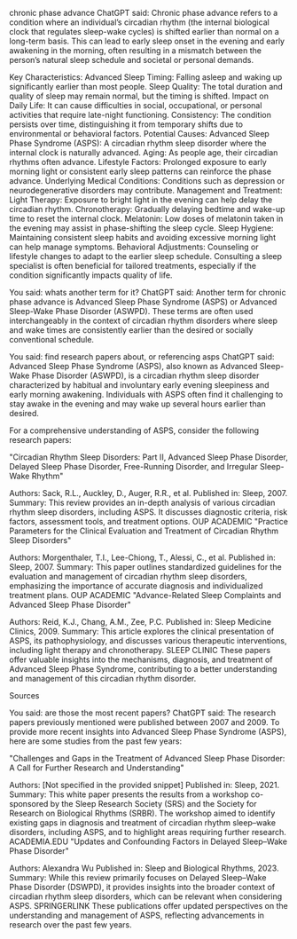 chronic phase advance
ChatGPT said:
Chronic phase advance refers to a condition where an individual’s circadian rhythm (the internal biological clock that regulates sleep-wake cycles) is shifted earlier than normal on a long-term basis. This can lead to early sleep onset in the evening and early awakening in the morning, often resulting in a mismatch between the person’s natural sleep schedule and societal or personal demands.

Key Characteristics:
Advanced Sleep Timing: Falling asleep and waking up significantly earlier than most people.
Sleep Quality: The total duration and quality of sleep may remain normal, but the timing is shifted.
Impact on Daily Life: It can cause difficulties in social, occupational, or personal activities that require late-night functioning.
Consistency: The condition persists over time, distinguishing it from temporary shifts due to environmental or behavioral factors.
Potential Causes:
Advanced Sleep Phase Syndrome (ASPS): A circadian rhythm sleep disorder where the internal clock is naturally advanced.
Aging: As people age, their circadian rhythms often advance.
Lifestyle Factors: Prolonged exposure to early morning light or consistent early sleep patterns can reinforce the phase advance.
Underlying Medical Conditions: Conditions such as depression or neurodegenerative disorders may contribute.
Management and Treatment:
Light Therapy: Exposure to bright light in the evening can help delay the circadian rhythm.
Chronotherapy: Gradually delaying bedtime and wake-up time to reset the internal clock.
Melatonin: Low doses of melatonin taken in the evening may assist in phase-shifting the sleep cycle.
Sleep Hygiene: Maintaining consistent sleep habits and avoiding excessive morning light can help manage symptoms.
Behavioral Adjustments: Counseling or lifestyle changes to adapt to the earlier sleep schedule.
Consulting a sleep specialist is often beneficial for tailored treatments, especially if the condition significantly impacts quality of life.







You said:
whats another term for it?
ChatGPT said:
Another term for chronic phase advance is Advanced Sleep Phase Syndrome (ASPS) or Advanced Sleep-Wake Phase Disorder (ASWPD). These terms are often used interchangeably in the context of circadian rhythm disorders where sleep and wake times are consistently earlier than the desired or socially conventional schedule.







You said:
find research papers about, or referencing asps
ChatGPT said:
Advanced Sleep Phase Syndrome (ASPS), also known as Advanced Sleep-Wake Phase Disorder (ASWPD), is a circadian rhythm sleep disorder characterized by habitual and involuntary early evening sleepiness and early morning awakening. Individuals with ASPS often find it challenging to stay awake in the evening and may wake up several hours earlier than desired.

For a comprehensive understanding of ASPS, consider the following research papers:

"Circadian Rhythm Sleep Disorders: Part II, Advanced Sleep Phase Disorder, Delayed Sleep Phase Disorder, Free-Running Disorder, and Irregular Sleep-Wake Rhythm"

Authors: Sack, R.L., Auckley, D., Auger, R.R., et al.
Published in: Sleep, 2007.
Summary: This review provides an in-depth analysis of various circadian rhythm sleep disorders, including ASPS. It discusses diagnostic criteria, risk factors, assessment tools, and treatment options. 
OUP ACADEMIC
"Practice Parameters for the Clinical Evaluation and Treatment of Circadian Rhythm Sleep Disorders"

Authors: Morgenthaler, T.I., Lee-Chiong, T., Alessi, C., et al.
Published in: Sleep, 2007.
Summary: This paper outlines standardized guidelines for the evaluation and management of circadian rhythm sleep disorders, emphasizing the importance of accurate diagnosis and individualized treatment plans. 
OUP ACADEMIC
"Advance-Related Sleep Complaints and Advanced Sleep Phase Disorder"

Authors: Reid, K.J., Chang, A.M., Zee, P.C.
Published in: Sleep Medicine Clinics, 2009.
Summary: This article explores the clinical presentation of ASPS, its pathophysiology, and discusses various therapeutic interventions, including light therapy and chronotherapy. 
SLEEP CLINIC
These papers offer valuable insights into the mechanisms, diagnosis, and treatment of Advanced Sleep Phase Syndrome, contributing to a better understanding and management of this circadian rhythm disorder.


Sources








You said:
are those the most recent papers?
ChatGPT said:
The research papers previously mentioned were published between 2007 and 2009. To provide more recent insights into Advanced Sleep Phase Syndrome (ASPS), here are some studies from the past few years:

"Challenges and Gaps in the Treatment of Advanced Sleep Phase Disorder: A Call for Further Research and Understanding"

Authors: [Not specified in the provided snippet]
Published in: Sleep, 2021.
Summary: This white paper presents the results from a workshop co-sponsored by the Sleep Research Society (SRS) and the Society for Research on Biological Rhythms (SRBR). The workshop aimed to identify existing gaps in diagnosis and treatment of circadian rhythm sleep–wake disorders, including ASPS, and to highlight areas requiring further research. 
ACADEMIA.EDU
"Updates and Confounding Factors in Delayed Sleep–Wake Phase Disorder"

Authors: Alexandra Wu
Published in: Sleep and Biological Rhythms, 2023.
Summary: While this review primarily focuses on Delayed Sleep–Wake Phase Disorder (DSWPD), it provides insights into the broader context of circadian rhythm sleep disorders, which can be relevant when considering ASPS. 
SPRINGERLINK
These publications offer updated perspectives on the understanding and management of ASPS, reflecting advancements in research over the past few years.